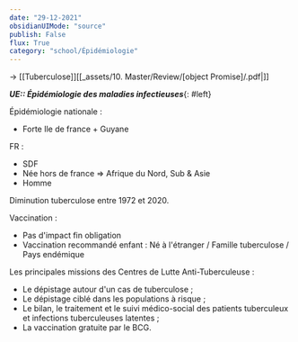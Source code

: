 ```yaml
---
date: "29-12-2021"
obsidianUIMode: "source"
publish: False
flux: True
category: "school/Épidémiologie"
---
```

→ [[Tuberculose]][[_assets/10. Master/Review/[object Promise]/.pdf|]]

***UE:: Épidémiologie des maladies infectieuses***{: #left}  

Épidémiologie nationale :
- Forte Ile de france + Guyane

FR :
- SDF
- Née hors de france ⇒ Afrique du Nord, Sub & Asie
- Homme

Diminution tuberculose entre 1972 et 2020.

Vaccination :
- Pas d'impact fin obligation
- Vaccination recommandé enfant : Né à l'étranger / Famille tuberculose / Pays endémique

Les principales missions des Centres de Lutte Anti-Tuberculeuse :
- Le dépistage autour d'un cas de tuberculose ;
- Le dépistage ciblé dans les populations à risque ;
- Le bilan, le traitement et le suivi médico-social des patients tuberculeux et infections tuberculeuses latentes ;
- La vaccination gratuite par le BCG.